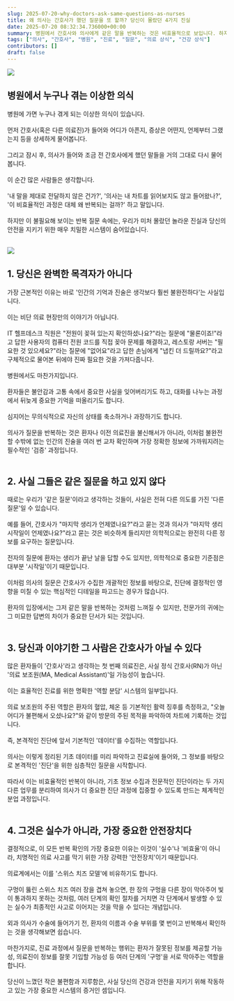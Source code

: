 ```yaml
---
slug: 2025-07-20-why-doctors-ask-same-questions-as-nurses
title: 왜 의사는 간호사가 했던 질문을 또 할까? 당신이 몰랐던 4가지 진실
date: 2025-07-20 08:32:34.736000+00:00
summary: 병원에서 간호사와 의사에게 같은 말을 반복하는 것은 비효율적으로 보입니다. 하지만 그 안에는 당신의 안전을 지키기 위한 치밀한 시스템과 인간 심리에 대한 깊은 통찰이 숨어 있습니다.
tags: ["의사", "간호사", "병원", "진료", "질문", "의료 상식", "건강 상식"]
contributors: []
draft: false
---
```


![](https://blogger.googleusercontent.com/img/b/R29vZ2xl/AVvXsEjHIZRpBEQtZBM46KtgOP9q-D5QK7IJdb6baKVZyyl4__zusNMWKvSfPpXxhsvQuheiPLpwSTXeSoP_VxmcMoLjqrjd1854Ux6yxIdoNoGxIngI2Eo4_LX_CnhFHLDAPlal2QvuQlbY0nRPEdtOpqSK_W14bl7FUtRXRmcFSqUG4rY-6Zgxl5S5d1_qgPY/s16000/tablet-healthcare-doctors-communication-with-advice-planning-consultation-hospital-diversity-teamwork-medical-workers-collaboration-help-health-results-tech_590464-95499.jpg)

<h2>병원에서 누구나 겪는 이상한 의식</h2>

병원에 가면 누구나 겪게 되는 이상한 의식이 있습니다.<br /><br />먼저 간호사(혹은 다른 의료진)가 들어와 어디가 아픈지, 증상은 어떤지, 언제부터 그랬는지 등을 상세하게 물어봅니다.<br /><br />그리고 잠시 후, 의사가 들어와 조금 전 간호사에게 했던 말들을 거의 그대로 다시 물어봅니다.<br /><br />이 순간 많은 사람들은 생각합니다.<br /><br />'내 말을 제대로 전달하지 않은 건가?', '의사는 내 차트를 읽어보지도 않고 들어왔나?', '이 비효율적인 과정은 대체 왜 반복되는 걸까?' 하고 말입니다.<br /><br />하지만 이 불필요해 보이는 반복 질문 속에는, 우리가 미처 몰랐던 놀라운 진실과 당신의 안전을 지키기 위한 매우 치밀한 시스템이 숨어있습니다.<br /><br />

![](https://blogger.googleusercontent.com/img/b/R29vZ2xl/AVvXsEiKEZ2seXCUibCm3GwgiPZiSxOSsuyrLqB8xuoS5dg0sCNczrQ-jjCNMFKyOufuXUQM0yxCjxf72ZoZ8gXCdpmP1Ca0ys2ubqYpZLfSE8a8FAgIVg5ZxKuDFMox8riOcQ4T5tgKozReuUw1ElpInANKZnIenfSkZI9cs2jrada_r1OwblBETD7uTeaIMW0/s16000/premium_photo-1661692891255-be66ceb9713f.jpeg)

<h2>1. 당신은 완벽한 목격자가 아니다</h2>

가장 근본적인 이유는 바로 '인간의 기억과 진술은 생각보다 훨씬 불완전하다'는 사실입니다.<br /><br />이는 비단 의료 현장만의 이야기가 아닙니다.<br /><br />IT 헬프데스크 직원은 "전원이 꽂혀 있는지 확인하셨나요?"라는 질문에 "물론이죠!"라고 답한 사용자의 컴퓨터 전원 코드를 직접 꽂아 문제를 해결하고, 레스토랑 서버는 "필요한 것 있으세요?"라는 질문에 "없어요"라고 답한 손님에게 "냅킨 더 드릴까요?"라고 구체적으로 물어본 뒤에야 진짜 필요한 것을 가져다줍니다.<br /><br />병원에서도 마찬가지입니다.<br /><br />환자들은 불안감과 고통 속에서 중요한 사실을 잊어버리기도 하고, 대화를 나누는 과정에서 뒤늦게 중요한 기억을 떠올리기도 합니다.<br /><br />심지어는 무의식적으로 자신의 상태를 축소하거나 과장하기도 합니다.<br /><br />의사가 질문을 반복하는 것은 환자나 이전 의료진을 불신해서가 아니라, 이처럼 불완전할 수밖에 없는 인간의 진술을 여러 번 교차 확인하며 가장 정확한 정보에 가까워지려는 필수적인 '검증' 과정입니다.<br /><br />

<h2>2. 사실 그들은 같은 질문을 하고 있지 않다</h2>

때로는 우리가 '같은 질문'이라고 생각하는 것들이, 사실은 전혀 다른 의도를 가진 '다른 질문'일 수 있습니다.<br /><br />예를 들어, 간호사가 "마지막 생리가 언제였나요?"라고 묻는 것과 의사가 "마지막 생리 시작일이 언제였나요?"라고 묻는 것은 비슷하게 들리지만 의학적으로는 완전히 다른 정보를 요구하는 질문입니다.<br /><br />전자의 질문에 환자는 생리가 끝난 날을 답할 수도 있지만, 의학적으로 중요한 기준점은 대부분 '시작일'이기 때문입니다.<br /><br />이처럼 의사의 질문은 간호사가 수집한 개괄적인 정보를 바탕으로, 진단에 결정적인 영향을 미칠 수 있는 핵심적인 디테일을 파고드는 경우가 많습니다.<br /><br />환자의 입장에서는 그저 같은 말을 반복하는 것처럼 느껴질 수 있지만, 전문가의 귀에는 그 미묘한 답변의 차이가 중요한 단서가 되는 것입니다.<br /><br />

<h2>3. 당신과 이야기한 그 사람은 간호사가 아닐 수 있다</h2>

많은 환자들이 '간호사'라고 생각하는 첫 번째 의료진은, 사실 정식 간호사(RN)가 아닌 '의료 보조원(MA, Medical Assistant)'일 가능성이 높습니다.<br /><br />이는 효율적인 진료를 위한 명확한 '역할 분담' 시스템의 일부입니다.<br /><br />의료 보조원의 주된 역할은 환자의 혈압, 체온 등 기본적인 활력 징후를 측정하고, "오늘 어디가 불편해서 오셨나요?"와 같이 방문의 주된 목적을 파악하여 차트에 기록하는 것입니다.<br /><br />즉, 본격적인 진단에 앞서 기본적인 '데이터'를 수집하는 역할입니다.<br /><br />의사는 이렇게 정리된 기초 데이터를 미리 파악하고 진료실에 들어와, 그 정보를 바탕으로 본격적인 '진단'을 위한 심층적인 질문을 시작합니다.<br /><br />따라서 이는 비효율적인 반복이 아니라, 기초 정보 수집과 전문적인 진단이라는 두 가지 다른 업무를 분리하여 의사가 더 중요한 진단 과정에 집중할 수 있도록 만드는 체계적인 분업 과정입니다.<br /><br />

<h2>4. 그것은 실수가 아니라, 가장 중요한 안전장치다</h2>

결정적으로, 이 모든 반복 확인의 가장 중요한 이유는 이것이 '실수'나 '비효율'이 아니라, 치명적인 의료 사고를 막기 위한 가장 강력한 '안전장치'이기 때문입니다.<br /><br />의료계에서는 이를 '스위스 치즈 모델'에 비유하기도 합니다.<br /><br />구멍이 뚫린 스위스 치즈 여러 장을 겹쳐 놓으면, 한 장의 구멍을 다른 장이 막아주어 빛이 통과하지 못하는 것처럼, 여러 단계의 확인 절차를 거치면 각 단계에서 발생할 수 있는 실수가 최종적인 사고로 이어지는 것을 막을 수 있다는 개념입니다.<br /><br />외과 의사가 수술에 들어가기 전, 환자의 이름과 수술 부위를 몇 번이고 반복해서 확인하는 것을 생각해보면 쉽습니다.<br /><br />마찬가지로, 진료 과정에서 질문을 반복하는 행위는 환자가 잘못된 정보를 제공할 가능성, 의료진이 정보를 잘못 기입할 가능성 등 여러 단계의 '구멍'을 서로 막아주는 역할을 합니다.<br /><br />당신이 느꼈던 작은 불편함과 지루함은, 사실 당신의 건강과 안전을 지키기 위해 작동하고 있는 가장 중요한 시스템의 증거인 셈입니다.

